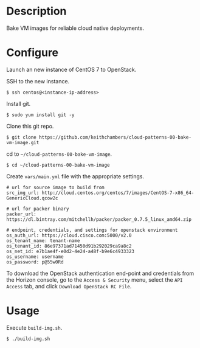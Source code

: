 # Description

Bake VM images for reliable cloud native deployments.

# Configure

Launch an new instance of CentOS 7 to OpenStack.

SSH to the new instance.

```
$ ssh centos@<instance-ip-address>
```

Install git.

```
$ sudo yum install git -y
```

Clone this git repo.

```
$ git clone https://github.com/keithchambers/cloud-patterns-00-bake-vm-image.git
```

cd to `~/cloud-patterns-00-bake-vm-image`.

```
$ cd ~/cloud-patterns-00-bake-vm-image
```

Create `vars/main.yml` file with the appropriate settings.

```
# url for source image to build from
src_img_url: http://cloud.centos.org/centos/7/images/CentOS-7-x86_64-GenericCloud.qcow2c

# url for packer binary
packer_url: https://dl.bintray.com/mitchellh/packer/packer_0.7.5_linux_amd64.zip

# endpoint, credentials, and settings for openstack environment
os_auth_url: https://cloud.cisco.com:5000/v2.0
os_tenant_name: tenant-name
os_tenant_id: 86e97371ad71450d91b292029ca9a8c2
os_net_id: e7b1ae4f-e0d2-4e24-a48f-b9e6c4933323
os_username: username
os_password: p@55w0Rd
```

To download the OpenStack authentication end-point and credentials from the Horizon console, go to the `Access & Security` menu, select the `API Access` tab, and click `Download OpenStack RC File`.
 
# Usage

Execute `build-img.sh`.

```
$ ./build-img.sh
```
